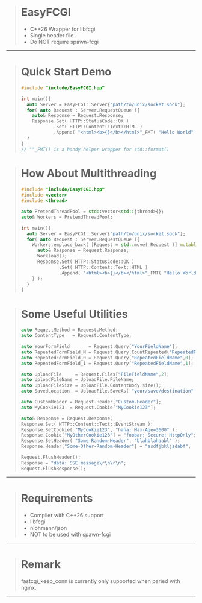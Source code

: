 > # EasyFCGI
> - C++26 Wrapper for libfcgi
> - Single header file
> - Do NOT require spawn-fcgi
---

> # Quick Start Demo
> ```c++
> #include "include/EasyFCGI.hpp"
> 
> int main(){
>   auto Server = EasyFCGI::Server{"path/to/unix/socket.sock"};
>   for( auto Request : Server.RequestQueue ){
>     auto& Response = Request.Response;
>     Response.Set( HTTP::StatusCode::OK )
>             .Set( HTTP::Content::Text::HTML )
>             .Append( "<html><b>{}</b></html>"_FMT( "Hello World" ) );
>   }
> }
> // ""_FMT() is a handy helper wrapper for std::format()
> ```

> # How About Multithreading
> ```c++
> #include "include/EasyFCGI.hpp"
> #include <vector>
> #include <thread>
> 
> auto PretendThreadPool = std::vector<std::jthread>{};
> auto& Workers = PretendThreadPool;
> 
> int main(){
>   auto Server = EasyFCGI::Server{"path/to/unix/socket.sock"};
>   for( auto Request : Server.RequestQueue ){
>     Workers.emplace_back( [Request = std::move( Request )] mutable {
>       auto& Response = Request.Response;
>       Workload();
>       Response.Set( HTTP::StatusCode::OK )
>               .Set( HTTP::Content::Text::HTML )
>               .Append( "<html><b>{}</b></html>"_FMT( "Hello World" ) );
>     } );
>   }
> }
> ```

> # Some Useful Utilities
> ```c++
> auto RequestMethod = Request.Method;
> auto ContentType   = Request.ContentType;
> 
> auto YourFormField       = Request.Query["YourFieldName"];
> auto RepeatedFormField_N = Request.Query.CountRepeated("RepeatedFieldName");
> auto RepeatedFormField_0 = Request.Query["RepeatedFieldName",0];
> auto RepeatedFormField_1 = Request.Query["RepeatedFieldName",1];
> 
> auto UploadFile     = Request.Files["FileFieldName",2];
> auto UploadFileName = UploadFile.FileName;
> auto UploadFileSize = UploadFile.ContentBody.size();
> auto SavedLocation  = UploadFile.SaveAs( "your/save/destination" );
>
> auto CustomHeader = Request.Header["Custom-Header"];
> auto MyCookie123  = Request.Cookie["MyCookie123"];
>
> auto& Response = Request.Response;
> Response.Set( HTTP::Content::Text::EventStream );
> Response.SetCookie( "MyCookie123", "haha; Max-Age=3600" );
> Response.Cookie["MyOtherCookie123"] = "foobar; Secure; HttpOnly";
> Response.SetHeader( "Some-Random-Header", "blahblahaabl" );
> Response.Header["Some-Other-Random-Header"] = "asdfjbkljsdabf";
>
> Request.FlushHeader();
> Response = "data: SSE message\r\n\r\n";
> Request.FlushResponse();
> ```
---

> # Requirements
> - Compiler with C++26 support
> - libfcgi
> - nlohmann/json
> - NOT to be used with spawn-fcgi
---

> # Remark
> fastcgi_keep_conn is currently only supported when paried with nginx.
---
